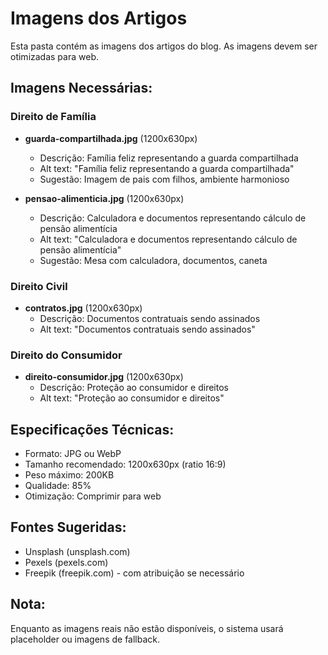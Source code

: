 # Imagens dos Artigos

Esta pasta contém as imagens dos artigos do blog. As imagens devem ser otimizadas para web.

## Imagens Necessárias:

### Direito de Família
- **guarda-compartilhada.jpg** (1200x630px)
  - Descrição: Família feliz representando a guarda compartilhada
  - Alt text: "Família feliz representando a guarda compartilhada"
  - Sugestão: Imagem de pais com filhos, ambiente harmonioso

- **pensao-alimenticia.jpg** (1200x630px)
  - Descrição: Calculadora e documentos representando cálculo de pensão alimentícia
  - Alt text: "Calculadora e documentos representando cálculo de pensão alimentícia"
  - Sugestão: Mesa com calculadora, documentos, caneta

### Direito Civil
- **contratos.jpg** (1200x630px)
  - Descrição: Documentos contratuais sendo assinados
  - Alt text: "Documentos contratuais sendo assinados"

### Direito do Consumidor
- **direito-consumidor.jpg** (1200x630px)
  - Descrição: Proteção ao consumidor e direitos
  - Alt text: "Proteção ao consumidor e direitos"

## Especificações Técnicas:
- Formato: JPG ou WebP
- Tamanho recomendado: 1200x630px (ratio 16:9)
- Peso máximo: 200KB
- Qualidade: 85%
- Otimização: Comprimir para web

## Fontes Sugeridas:
- Unsplash (unsplash.com)
- Pexels (pexels.com)
- Freepik (freepik.com) - com atribuição se necessário

## Nota:
Enquanto as imagens reais não estão disponíveis, o sistema usará placeholder ou imagens de fallback.
